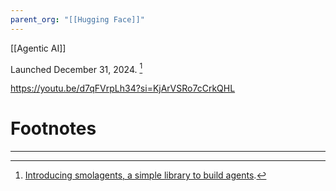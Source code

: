 ```yaml
---
parent_org: "[[Hugging Face]]"
---
```


[[Agentic AI]]

Launched December 31, 2024. [^1]

https://youtu.be/d7qFVrpLh34?si=KjArVSRo7cCrkQHL


# Footnotes
***
[^1]: [Introducing smolagents, a simple library to build agents](https://huggingface.co/blog/smolagents). 
